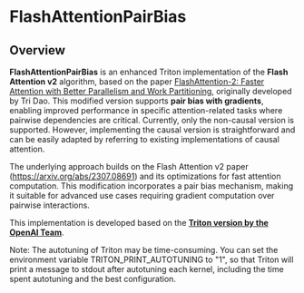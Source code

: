 # FlashAttentionPairBias

## Overview

**FlashAttentionPairBias** is an enhanced Triton implementation of the **Flash Attention v2** algorithm, based on the paper [FlashAttention-2: Faster Attention with Better Parallelism and Work Partitioning](https://arxiv.org/abs/2307.08691), originally developed by Tri Dao. This modified version supports **pair bias with gradients**, enabling improved performance in specific attention-related tasks where pairwise dependencies are critical. Currently, only the non-causal version is supported. However, implementing the causal version is straightforward and can be easily adapted by referring to existing implementations of causal attention.

The underlying approach builds on the Flash Attention v2 paper (https://arxiv.org/abs/2307.08691) and its optimizations for fast attention computation. This modification incorporates a pair bias mechanism, making it suitable for advanced use cases requiring gradient computation over pairwise interactions.

This implementation is developed based on the [**Triton version by the OpenAI Team**](https://github.com/triton-lang/triton/blob/main/python/tutorials/06-fused-attention.py).

Note: The autotuning of Triton may be time-consuming. You can set the environment variable TRITON_PRINT_AUTOTUNING to "1", so that Triton will print a message to stdout after autotuning each kernel, including the time spent autotuning and the best configuration.
